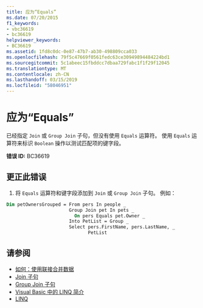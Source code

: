 ```yaml
---
title: 应为“Equals”
ms.date: 07/20/2015
f1_keywords:
- vbc36619
- bc36619
helpviewer_keywords:
- BC36619
ms.assetid: 1fd8c0dc-0e87-47b7-ab30-498809cca033
ms.openlocfilehash: 79f5c47669f0561fedc63ce30949894484224bd1
ms.sourcegitcommit: 5c1abeec15fbddcc7dbaa729fabc1f1f29f12045
ms.translationtype: MT
ms.contentlocale: zh-CN
ms.lasthandoff: 03/15/2019
ms.locfileid: "58046951"
---
```

# <a name="equals-expected"></a>应为“Equals”
已经指定 `Join` 或 `Group Join` 子句，但没有使用 `Equals` 运算符。 使用 `Equals` 运算符来标识 `Boolean` 操作以测试匹配项的键字段。  
  
 **错误 ID:** BC36619  
  
## <a name="to-correct-this-error"></a>更正此错误  
  
1.  将 `Equals` 运算符和键字段添加到 `Join` 或 `Group Join` 子句。 例如：  
  
```vb  
Dim petOwnersGrouped = From pers In people _  
                       Group Join pet In pets _  
                         On pers Equals pet.Owner _  
                       Into PetList = Group _  
                       Select pers.FirstName, pers.LastName, _  
                              PetList  
```  
  
## <a name="see-also"></a>请参阅

- [如何：使用联接合并数据](../../visual-basic/programming-guide/language-features/linq/how-to-combine-data-with-linq-by-using-joins.md)
- [Join 子句](../../visual-basic/language-reference/queries/join-clause.md)
- [Group Join 子句](../../visual-basic/language-reference/queries/group-join-clause.md)
- [Visual Basic 中的 LINQ 简介](../../visual-basic/programming-guide/language-features/linq/introduction-to-linq.md)
- [LINQ](../../visual-basic/programming-guide/language-features/linq/index.md)
